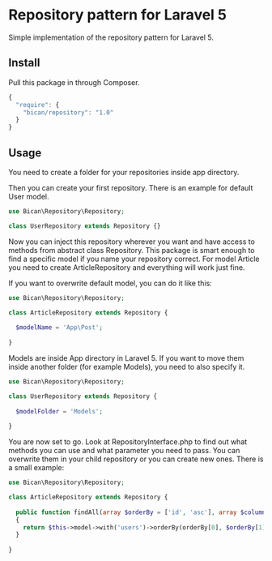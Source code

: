 # Repository pattern for Laravel 5

Simple implementation of the repository pattern for Laravel 5.

## Install

Pull this package in through Composer.

```js
{
  "require": {
    "bican/repository": "1.0"
  }
}
```

## Usage

You need to create a folder for your repositories inside app directory. 

Then you can create your first repository. There is an example for default User model.

```php
use Bican\Repository\Repository;

class UserRepository extends Repository {}
```

Now you can inject this repository wherever you want and have access to methods from abstract class Repository. This package is smart enough to find a specific model if you name your repository correct. For model Article you need to create ArticleRepository and everything will work just fine.

If you want to overwrite default model, you can do it like this:

```php
use Bican\Repository\Repository;

class ArticleRepository extends Repository {
  
  $modelName = 'App\Post';
  
}
```

Models are inside App directory in Laravel 5. If you want to move them inside another folder (for example Models), you need to also specify it.

```php
use Bican\Repository\Repository;

class UserRepository extends Repository {
  
  $modelFolder = 'Models';
  
}
```

You are now set to go. Look at RepositoryInterface.php to find out what methods you can use and what parameter you need to pass. You can overwrite them in your child repository or you can create new ones. There is a small example:

```php
use Bican\Repository\Repository;

class ArticleRepository extends Repository {
  
  public function findAll(array $orderBy = ['id', 'asc'], array $columns = ['*'])
  {
    return $this->model->with('users')->orderBy(orderBy[0], $orderBy[1])->get($columns);
  }
  
}
```